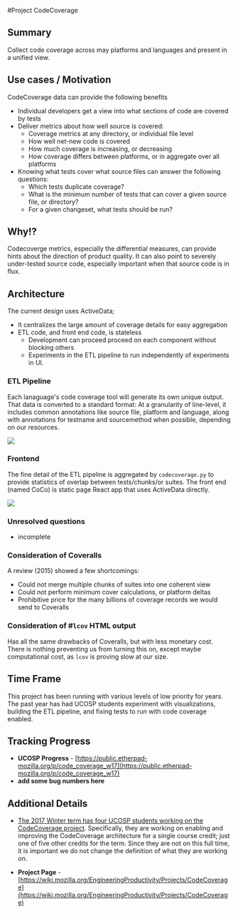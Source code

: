 

#Project CodeCoverage

## Summary 

Collect code coverage across may platforms and languages and present in a unified view.


## Use cases / Motivation

CodeCoverage data can provide the following benefits

* Individual developers get a view into what sections of code are covered by tests
* Deliver metrics about how well source is covered:
  * Coverage metrics at any directory, or individual file level  
  * How well net-new code is covered
  * How much coverage is increasing, or decreasing
  * How coverage differs between platforms, or in aggregate over all platforms
* Knowing what tests cover what source files can answer the following questions:
  * Which tests duplicate coverage?
  * What is the minimum number of tests that can cover a given source file, or directory?
  * For a given changeset, what tests should be run?


## Why!?

Codecoverge metrics, especially the differential measures, can provide hints about the direction of product quality. It can also point to severely under-tested source code, especially important when that source code is in flux.


## Architecture

The current design uses ActiveData;

* It centralizes the large amount of coverage details for easy aggregation
* ETL code, and front end code, is stateless
  * Development can proceed proceed on each component without blocking others
  * Experiments in the ETL pipeline to run independently of experiments in UI. 


### ETL Pipeline

Each lanaguage's code coverage tool will generate its own unique output.  That data is converted to a standard format: At a granularity of line-level, it includes common annotations like source file, platform and language, along with annotations for testname and sourcemethod when possible, depending on our resources. 

![](CodeCoveragePlan.png)

### Frontend

The fine detail of the ETL pipeline is aggregated by `codecoverage.py` to provide statistics of overlap between tests/chunks/or suites. The front end (named CoCo) is static page React app that uses ActiveData directly. 

![](CodeCoveragePlanFront.png)



### Unresolved questions

* incomplete

### Consideration of Coveralls

A review (2015) showed a few shortcomings:  

* Could not merge multiple chunks of suites into one coherent view
* Could not perform minimum cover calculations, or platform deltas 
* Prohibitive price for the many billions of coverage records we would send to Coveralls 

### Consideration of #`lcov` HTML output

Has all the same drawbacks of Coveralls, but with less monetary cost. There is nothing preventing us from turning this on, except maybe computational cost, as `lcov` is proving slow at our size. 


## Time Frame

This project has been running with various levels of low priority for years. The past year has had UCOSP students experiment with visualizations, building the ETL pipeline, and fixing tests to run with code coverage enabled.  

## Tracking Progress

* **UCOSP Progress** - [https://public.etherpad-mozilla.org/p/code_coverage_w17](https://public.etherpad-mozilla.org/p/code_coverage_w17)
* **add some bug numbers here**



## Additional Details

* [The 2017 Winter term has four UCOSP students working on the CodeCoverage project](https://public.etherpad-mozilla.org/p/code_coverage_w17). Specifically, they are working on enabling and improving the CodeCoverage architecture for a single course credit; just one of five other credits for the term. Since they are not on this full time, it is important we do not change the definition of what they are working on.

* **Project Page** - [https://wiki.mozilla.org/EngineeringProductivity/Projects/CodeCoverage](https://wiki.mozilla.org/EngineeringProductivity/Projects/CodeCoverage)

